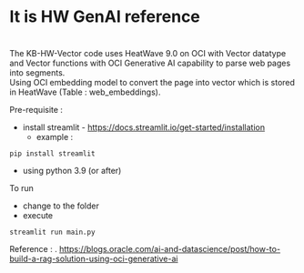 # It is HW GenAI reference 
#

The KB-HW-Vector code uses HeatWave 9.0 on OCI with Vector datatype and Vector functions with OCI Generative AI capability to parse web pages into segments.  
Using OCI embedding model to convert the page into vector which is stored in HeatWave (Table : web_embeddings).  

Pre-requisite :
- install streamlit - https://docs.streamlit.io/get-started/installation
  - example :
```
pip install streamlit
```
- using python 3.9 (or after)

To run
- change to the folder
- execute
```
streamlit run main.py
```

Reference :
. https://blogs.oracle.com/ai-and-datascience/post/how-to-build-a-rag-solution-using-oci-generative-ai
